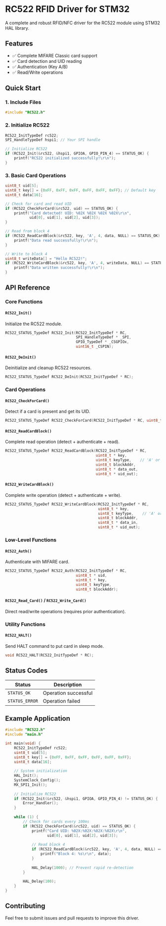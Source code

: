 # RC522 RFID Driver for STM32

A complete and robust RFID/NFC driver for the RC522 module using STM32 HAL library.

## Features

- ✅ Complete MIFARE Classic card support
- ✅ Card detection and UID reading
- ✅ Authentication (Key A/B)
- ✅ Read/Write operations

## Quick Start

### 1. Include Files
```c
#include "RC522.h"
```

### 2. Initialize RC522
```c
RC522_InitTypeDef rc522;
SPI_HandleTypeDef hspi1; // Your SPI handle

// Initialize RC522
if (RC522_Init(&rc522, &hspi1, GPIOA, GPIO_PIN_4) == STATUS_OK) {
    printf("RC522 initialized successfully!\r\n");
}
```

### 3. Basic Card Operations
```c
uint8_t uid[5];
uint8_t key[] = {0xFF, 0xFF, 0xFF, 0xFF, 0xFF, 0xFF}; // Default key
uint8_t data[16];

// Check for card and read UID
if (RC522_CheckForCard(&rc522, uid) == STATUS_OK) {
    printf("Card detected! UID: %02X %02X %02X %02X\r\n", 
           uid[0], uid[1], uid[2], uid[3]);
}

// Read from block 4
if (RC522_ReadCardBlock(&rc522, key, 'A', 4, data, NULL) == STATUS_OK) {
    printf("Data read successfully!\r\n");
}

// Write to block 4
uint8_t writeData[] = "Hello RC522!";
if (RC522_WriteCardBlock(&rc522, key, 'A', 4, writeData, NULL) == STATUS_OK) {
    printf("Data written successfully!\r\n");
}
```

## API Reference

### Core Functions

#### `RC522_Init()`
Initialize the RC522 module.
```c
RC522_STATUS_TypeDef RC522_Init(RC522_InitTypeDef * RC, 
                                SPI_HandleTypeDef * _SPI,
                                GPIO_TypeDef * _CSGPIOx, 
                                uint16_t _CSPIN);
```

#### `RC522_DeInit()`
Deinitialize and cleanup RC522 resources.
```c
RC522_STATUS_TypeDef RC522_DeInit(RC522_InitTypeDef * RC);
```

### Card Operations

#### `RC522_CheckForCard()`
Detect if a card is present and get its UID.
```c
RC522_STATUS_TypeDef RC522_CheckForCard(RC522_InitTypeDef * RC, uint8_t * uid);
```

#### `RC522_ReadCardBlock()`
Complete read operation (detect + authenticate + read).
```c
RC522_STATUS_TypeDef RC522_ReadCardBlock(RC522_InitTypeDef * RC,
                                         uint8_t * key,
                                         uint8_t keyType,    // 'A' or 'B'
                                         uint8_t blockAddr,
                                         uint8_t * data_out,
                                         uint8_t * uid_out);
```

#### `RC522_WriteCardBlock()`
Complete write operation (detect + authenticate + write).
```c
RC522_STATUS_TypeDef RC522_WriteCardBlock(RC522_InitTypeDef * RC,
                                          uint8_t * key,
                                          uint8_t keyType,    // 'A' or 'B'
                                          uint8_t blockAddr,
                                          uint8_t * data_in,
                                          uint8_t * uid_out);
```

### Low-Level Functions

#### `RC522_Auth()`
Authenticate with MIFARE card.
```c
RC522_STATUS_TypeDef RC522_Auth(RC522_InitTypeDef * RC,
                                uint8_t * uid,
                                uint8_t * key,
                                uint8_t keyType,
                                uint8_t blockAddr);
```

#### `RC522_Read_Card()` / `RC522_Write_Card()`
Direct read/write operations (requires prior authentication).

### Utility Functions

#### `RC522_HALT()`
Send HALT command to put card in sleep mode.
```c
void RC522_HALT(RC522_InitTypeDef * RC);
```

## Status Codes

| Status | Description |
|--------|-------------|
| `STATUS_OK` | Operation successful |
| `STATUS_ERROR` | Operation failed |

## Example Application

```c
#include "RC522.h"
#include "main.h"

int main(void) {
    RC522_InitTypeDef rc522;
    uint8_t uid[5];
    uint8_t key[] = {0xFF, 0xFF, 0xFF, 0xFF, 0xFF, 0xFF};
    uint8_t data[16];
    
    // System initialization
    HAL_Init();
    SystemClock_Config();
    MX_SPI1_Init();
    
    // Initialize RC522
    if (RC522_Init(&rc522, &hspi1, GPIOA, GPIO_PIN_4) != STATUS_OK) {
        Error_Handler();
    }
    
    while (1) {
        // Check for cards every 100ms
        if (RC522_CheckForCard(&rc522, uid) == STATUS_OK) {
            printf("Card UID: %02X:%02X:%02X:%02X\r\n", 
                   uid[0], uid[1], uid[2], uid[3]);
            
            // Read block 4
            if (RC522_ReadCardBlock(&rc522, key, 'A', 4, data, NULL) == STATUS_OK) {
                printf("Block 4: %s\r\n", data);
            }
            
            HAL_Delay(1000); // Prevent rapid re-detection
        }
        
        HAL_Delay(100);
    }
}
```

## Contributing

Feel free to submit issues and pull requests to improve this driver.


